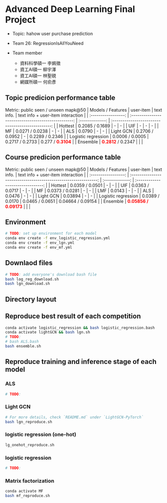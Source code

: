 # Advanced Deep Learning Final Project
- Topic: hahow user purchase prediction
- Team 26: RegressionIsAllYouNeed

- Team member
  - 資料科學碩一 李姵徵
  - 資工AI碩一 柳宇澤
  - 資工AI碩一 林聖硯
  - 網媒所碩一 何俞彥

## Topic predicion performance table

Metric: public seen / unseen mapk@50
|  Models / Features  |                      user-item                      |   text info.    |         text info + user-item interaction         |
| :-----------------: | :-------------------------------------------------: | :-------------: | :-----------------------------------------------: |
|       Hottest       |                   0.2085 / 0.1689                   |        -        |                         -                         |
|         UIF         |                          -                          |        -        |                         -                         |
|         MF          |                   0.0271 / 0.0238                   |        -        |                         -                         |
|         ALS         |                       0.0790                        |        -        |                         -                         |
|      Light GCN      |                   0.2706 / 0.0952                   |        -        |                  0.2289 / 0.2346                  |
| Logistic regression |                   0.0006 / 0.0005                   | 0.2717 / 0.2733 | 0.277 / <span style="color:red">**0.3104**</span> |
|      Ensemble       | <span style="color:red">**0.2812** </span> / 0.2347 |                 |                                                   |

## Course predicion performance table

Metric: public seen / unseen mapk@50
|  Models / Features  |                            user-item                            |   text info.    | text info + user-item interaction |
| :-----------------: | :-------------------------------------------------------------: | :-------------: | :-------------------------------: |
|       Hottest       |                         0.0359 / 0.0501                         |        -        |                 -                 |
|         UIF         |                         0.0363 / 0.0717                         |        -        |                 -                 |
|         MF          |                         0.0373 / 0.0281                         |        -        |                 -                 |
|         LMF         |                             0.0143                              |        -        |                 -                 |
|         ALS         |                             0.0476                              |        -        |                 -                 |
|      Light GCN      |                             0.03894                             |        -        |                 -                 |
| Logistic regression |                         0.0389 / 0.0170                         | 0.0465 / 0.0651 |         0.04664 / 0.09154         |
|      Ensemble       | <span style="color:red"> **0.05856 / 0.09173**          </span> |                 |                                   |

## Environment

```bash
# TODO: set up environment for each model
conda env create -f env_logistic_regression.yml
conda env create -f env_lgn.yml
conda env create -f env_mf.yml
```

## Downlaod files

```bash
# TODO: add everyone's download bash file
bash log_reg_download.sh
bash lgn_download.sh
```

## Directory layout



## Reproduce best result of each competition
```bash
conda activate logistic_regression && bash logistic_regression.bash
conda activate lightGCN && bash lgn.sh
# TODO: 
# bash ALS.bash
bash ensemble.sh
```

## Reproduce training and inference stage of each model 
### ALS
```bash
# TODO:

```

### Light GCN
```bash
# For more details, check `README.md` under `LightGCN-PyTorch`
bash lgn_reproduce.sh
```

### logistic regression (one-hot)
```bash
lg_onehot_reproduce.sh
```

### logistic regression 
```bash
# TODO:

```

### Matrix factorization
```bash
conda activate MF
bash mf_reproduce.sh
```
